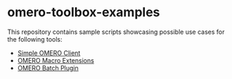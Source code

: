 # omero-toolbox-examples


This repository contains sample scripts showcasing possible use cases for the following tools:
- [Simple OMERO Client](https://github.com/GReD-Clermont/simple-omero-client)
- [OMERO Macro Extensions](https://github.com/GReD-Clermont/omero_macro-extensions)
- [OMERO Batch Plugin](https://github.com/GReD-Clermont/omero_batch-plugin)
